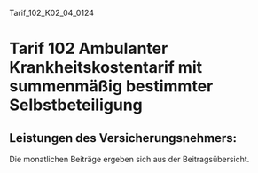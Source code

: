 Tarif_102_K02_04_0124
# Tarif 102 Ambulanter Krankheitskostentarif mit summenmäßig bestimmter Selbstbeteiligung
## Leistungen des Versicherungsnehmers:

Die monatlichen Beiträge ergeben sich aus der Beitragsübersicht.